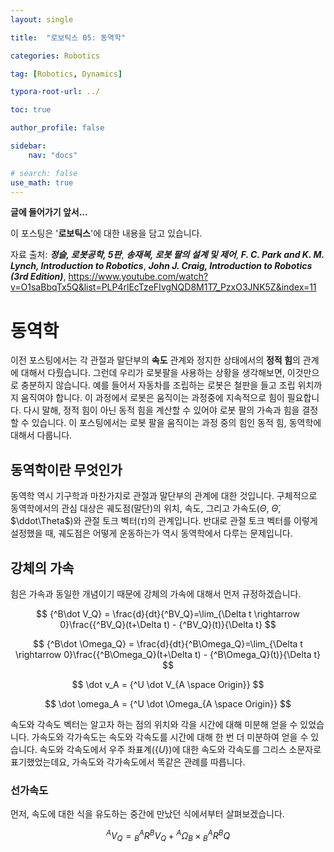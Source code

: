 ```yaml
---
layout: single

title:  "로보틱스 05: 동역학"

categories: Robotics

tag: [Robotics, Dynamics]

typora-root-url: ../

toc: true

author_profile: false

sidebar:
    nav: "docs"

# search: false
use_math: true
---
```




**글에 들어가기 앞서...**

이 포스팅은 '**로보틱스**'에 대한 내용을 담고 있습니다.



자료 출처: ***정슬, 로봇공학, 5판***,  ***송재복, 로봇 팔의 설계 및 제어***, ***F. C. Park and K. M. Lynch, Introduction to Robotics***, ***John J. Craig, Introduction to Robotics (3rd Edition)***, <https://www.youtube.com/watch?v=O1saBbqTx5Q&list=PLP4rlEcTzeFIvgNQD8M1T7_PzxO3JNK5Z&index=11>









# 동역학

  이전 포스팅에서는 각 관절과 말단부의 **속도** 관계와 정지한 상태에서의 **정적 힘**의 관계에 대해서 다뤘습니다. 그런데 우리가 로봇팔을 사용하는 상황을 생각해보면, 이것만으로 충분하지 않습니다. 예를 들어서 자동차를 조립하는 로봇은 철판을 들고 조립 위치까지 움직여야 합니다. 이 과정에서 로봇은 움직이는 과정중에 지속적으로 힘이 필요합니다. 다시 말해, 정적 힘이 아닌 동적 힘을 계산할 수 있어야 로봇 팔의 가속과 힘을 결정할 수 있습니다. 이 포스팅에서는 로봇 팔을 움직이는 과정 중의 힘인 동적 힘, 동역학에 대해서 다룹니다.







## 동역학이란 무엇인가

동역학 역시 기구학과 마찬가지로 관절과 말단부의 관계에 대한 것입니다. 구체적으로 동역학에서의 관심 대상은 궤도점(말단)의 위치, 속도, 그리고 가속도($\Theta$, $\dot\Theta$, $\ddot\Theta$)와 관절 토크 벡터($\tau$)의 관계입니다. 반대로 관절 토크 벡터를 이렇게 설정했을 때, 궤도점은 어떻게 운동하는가 역시 동역학에서 다루는 문제입니다.







## 강체의 가속

힘은 가속과 동일한 개념이기 때문에 강체의 가속에 대해서 먼저 규정하겠습니다.


$$
{^B\dot V_Q} = \frac{d}{dt}{^BV_Q}=\lim_{\Delta t \rightarrow 0}\frac{{^BV_Q}(t+\Delta t) - {^BV_Q}(t)}{\Delta t}
$$

$$
{^B\dot \Omega_Q} = \frac{d}{dt}{^B\Omega_Q}=\lim_{\Delta t \rightarrow 0}\frac{{^B\Omega_Q}(t+\Delta t) - {^B\Omega_Q}(t)}{\Delta t}
$$

$$
\dot v_A = {^U \dot V_{A \space Origin}}
$$

$$
\dot \omega_A = {^U \dot \Omega_{A \space Origin}}
$$



속도와 각속도 벡터는 알고자 하는 점의 위치와 각을 시간에 대해 미분해 얻을 수 있었습니다. 가속도와 각가속도는 속도와 각속도를 시간에 대해 한 번 더 미분하여 얻을 수 있습니다. 속도와 각속도에서 우주 좌표계($\{U\}$)에 대한 속도와 각속도를 그리스 소문자로 표기했었는데요, 가속도와 각가속도에서 똑같은 관례를 따릅니다.





### 선가속도

먼저, 속도에 대한 식을 유도하는 중간에 만났던 식에서부터 살펴보겠습니다.



$$
{^AV_Q} = {^A_BR{^BV_Q}}+{^A\Omega_B}\times {^A_BR{^BQ}}
$$












